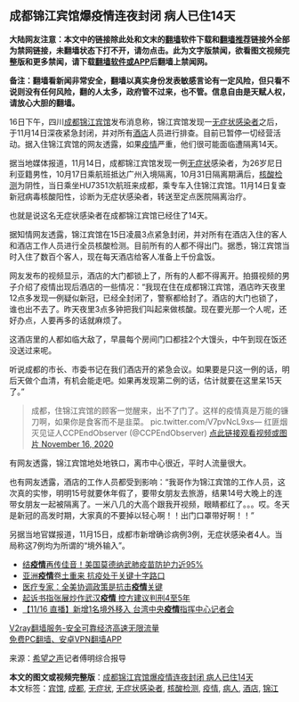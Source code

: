  <h2>成都锦江宾馆爆疫情连夜封闭 病人已住14天</h2> <p class="notice"><b>大陆网友注意：本文中的链接除此处和文末的<a href="https://github.com/bannedbook/fanqiang" >翻墙</a>软件下载和<a href="https://github.com/killgcd/justmysocks/blob/master/README.md">翻墙推荐</a>链接外全部为禁网链接，未翻墙状态下打不开，请勿点击。此为文字版禁闻，欲看图文视频完整版和更多禁闻，请下载<a href="https://github.com/bannedbook/fanqiang">翻墙软件或APP</a>后翻墙上禁闻网。</p><p>备注：翻墙看新闻非常安全，翻墙以真实身份发表敏感言论有一定风险，但只看不说则没有任何风险，翻的人太多，政府管不过来，也不管。信息自由是天赋人权，请放心大胆的翻墙。</b></p>  <div class="entry"> <p id="conimg"></p> <p>16日下午，四川<a href="https://www.bannedbook.org/bnews/tag/%e6%88%90%e9%83%bd/" class="st_tag internal_tag" rel="tag" title="标签 成都 下的日志">成都</a><a href="https://www.bannedbook.org/bnews/tag/%e9%94%a6%e6%b1%9f/" class="st_tag internal_tag" rel="tag" title="标签 锦江 下的日志">锦江</a><a href="https://www.bannedbook.org/bnews/tag/%E5%AE%BE%E9%A6%86/" class="st_tag internal_tag" rel="tag" title="标签 宾馆 下的日志">宾馆</a>发布消息称，锦江宾馆发现一<a href="https://www.bannedbook.org/bnews/tag/%E6%97%A0%E7%97%87%E7%8A%B6%E6%84%9F%E6%9F%93%E8%80%85/" class="st_tag internal_tag" rel="tag" title="标签 无症状感染者 下的日志">无症状感染者</a>之后，于11月14日深夜紧急封闭，并对所有<a href="https://www.bannedbook.org/bnews/tag/%e9%85%92%e5%ba%97/" class="st_tag internal_tag" rel="tag" title="标签 酒店 下的日志">酒店</a>人员进行排查。目前已暂停一切经营活动。据入住锦江宾馆的网友透露，如果<a href="https://www.bannedbook.org/bnews/tag/%E7%96%AB%E6%83%85/" class="st_tag internal_tag" rel="tag" title="标签 疫情 下的日志">疫情</a>严重，他们很可能面临遭隔离14天。</p> <p>据当地媒体报道，11月14日，成都锦江宾馆发现一例<a href="https://www.bannedbook.org/bnews/tag/%E6%97%A0%E7%97%87%E7%8A%B6/" class="st_tag internal_tag" rel="tag" title="标签 无症状 下的日志">无症状</a>感染者，为26岁尼日利亚籍男性，10月17日乘航班抵达广州入境隔离，10月31日隔离期满后，<a href="https://www.bannedbook.org/bnews/tag/%E6%A0%B8%E9%85%B8%E6%A3%80%E6%B5%8B/" class="st_tag internal_tag" rel="tag" title="标签 核酸检测 下的日志">核酸检测</a>为阴性，当日乘坐HU7351次航班来成都，乘专车入住锦江宾馆。11月14日复查新冠病毒核酸阳性，诊断为无症状感染者，转送至定点医院隔离治疗。</p> <p>也就是说这名无症状感染者在成都锦江宾馆已经住了14天。</p>  <p>据知情网友透露，锦江宾馆在15日凌晨3点紧急封闭，并对所有在酒店入住的客人和酒店工作人员进行全员核酸检测。目前所有的人都不得出门。据悉，锦江宾馆当时入住了数百个客人，现在每天酒店给客人准备上千份盒饭。</p> <p>网友发布的视频显示，酒店的大门都锁上了，所有的人都不得离开。拍摄视频的男子介绍了疫情出现后酒店的一些情况：“我现在住在成都锦江宾馆，酒店昨天夜里12点多发现一例疑似新冠，已经全封闭了，警察都给封了。酒店的大门也锁了，谁也出不去了。昨天夜里3点多钟把我们叫起来做核酸。现在要光那一个人呢，还好办点，人要再多的话就麻烦了。</p> <p>这酒店里的人都如临大敌了，早晨每个房间门口都挂2个大馒头，中午到现在饭还没送过来呢。</p> <p>听说成都的市长、市委书记在我们酒店开的紧急会议。如果要是只这一例的话，明后天做个血清，有机会能走吧。如果再发现第二例的话，估计就要在这里呆15天了。”</p>  <blockquote><p>成都，住锦江宾馆的顾客一觉醒来，出不了门了。这样的疫情真是万能的镰刀啊，如果你是食客而不是韭菜。 pic.twitter.com/V7pvNcL9xs— 红匪烟灭见证人CCPEndObserver (@CCPEndObserver) <a href="https://twitter.com/CCPEndObserver/status/1328163940853944320?ref_src=twsrc%5Etfw">点此链接观看视频或图片 November 16, 2020</a></p></blockquote> <p>有网友透露，锦江宾馆地处地铁口，离市中心很近，平时人流量很大。</p> <p>也有网友透露，酒店的工作人员都受到影响：“我哥作为锦江宾馆的工作人员，这次真的实惨，明明15号就要休年假了，要带女朋友去旅游，结果14号大晚上的连带女朋友一起被隔离了。一米八几的大高个跟我开视频，眼睛都红了。。。哎。冬天是新冠的高发时期，大家真的不要掉以轻心啊！！出门口罩带好啊！！”</p> <p>另据当地官媒报道，11月15日，成都市新增确诊病例3例，无症状感染者4人。当局称这7例均为所谓的“境外输入”。</p>  <ul class='op-related-articles' title='相关阅读'> <li><a href='https://www.bannedbook.org/bnews/cnnews/20201117/1432132.html' target='_blank'>结<b>疫情</b>再传佳音！美国莫德纳武肺疫苗防护力近95%</a></li> <li><a href='https://www.bannedbook.org/bnews/cnnews/20201117/1432119.html' target='_blank'>亚洲<b>疫情</b>卷土重来 抗疫处于关键十字路口</a></li> <li><a href='https://www.bannedbook.org/bnews/worldnews/usa/20201117/1432086.html' target='_blank'>医疗专家：全美协调政策是抗击<b>疫情</b>关键</a></li> <li><a href='https://www.bannedbook.org/bnews/headline/20201116/1432058.html' target='_blank'>起诉书指张展炒作武汉<b>疫情</b> 控方建议判刑4至5年</a></li> <li><a href='https://www.bannedbook.org/bnews/bannedvideo/20201116/1431849.html' target='_blank'>【11/16 直播】新增1名境外移入 台湾中央<b>疫情</b>指挥中心记者会</a></li> </ul> <p class="texttj"> <a href="https://www.bannedbook.org/forum23/topic22702.html" target="_blank">V2ray翻墙服务-安全可靠经济高速无限流量</a><br/> <a href="https://github.com/bannedbook/fanqiang/wiki/%E7%A6%81%E9%97%BB%E7%BD%91%E5%AE%89%E5%8D%93%E7%BF%BB%E5%A2%99%E6%96%B0%E9%97%BBAPP" target="_blank">免费PC翻墙、安卓VPN翻墙APP</a></p><p> 来源：<span class='wp_keywordlink_affiliate'><a href="https://www.soundofhope.org" title="希望之声" target="_blank">希望之声</a></span>记者傅明综合报导 </p><a name='sharetosocial'></a>       <div><b>本文的图文或视频完整版</b>：<a href='https://www.bannedbook.org/bnews/cbnews/20201117/1432159.html'>成都锦江宾馆爆疫情连夜封闭 病人已住14天</a></div>  </div><!--END ENTRY--> <div class="postfooter"> <div>本文标签：<a href="https://www.bannedbook.org/bnews/tag/%E5%AE%BE%E9%A6%86/" rel="tag">宾馆</a>, <a href="https://www.bannedbook.org/bnews/tag/%e6%88%90%e9%83%bd/" rel="tag">成都</a>, <a href="https://www.bannedbook.org/bnews/tag/%E6%97%A0%E7%97%87%E7%8A%B6/" rel="tag">无症状</a>, <a href="https://www.bannedbook.org/bnews/tag/%E6%97%A0%E7%97%87%E7%8A%B6%E6%84%9F%E6%9F%93%E8%80%85/" rel="tag">无症状感染者</a>, <a href="https://www.bannedbook.org/bnews/tag/%E6%A0%B8%E9%85%B8%E6%A3%80%E6%B5%8B/" rel="tag">核酸检测</a>, <a href="https://www.bannedbook.org/bnews/tag/%E7%96%AB%E6%83%85/" rel="tag">疫情</a>, <a href="https://www.bannedbook.org/bnews/tag/%E7%97%85%E4%BA%BA/" rel="tag">病人</a>, <a href="https://www.bannedbook.org/bnews/tag/%e9%85%92%e5%ba%97/" rel="tag">酒店</a>, <a href="https://www.bannedbook.org/bnews/tag/%e9%94%a6%e6%b1%9f/" rel="tag">锦江</a></div>  </div><!--END POSTFOOTER--> 
